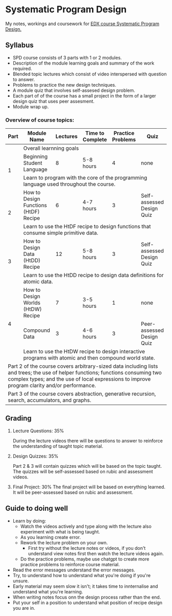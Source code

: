 # Systematic Program Design
My notes, workings and coursework for [EDX course Systematic Program Design.](https://learning.edx.org/course/course-v1:UBCx+SPD1x+2T2015/home)

## Syllabus
- SPD course consists of 3 parts with 1 or 2 modules.
- Description of the module learning goals and summary of the work required.
- Blended topic lectures which consist of video interspersed with question to answer.
- Problems to practice the new design techniques.
- A module quiz that involves self-assesed design problem.
- Each part of of the course has a small project in the form of a larger design quiz that uses peer assesment.
- Module wrap up.

### Overview of course topics:
<table style="undefined;table-layout: fixed"><colgroup>
<col>
<col>
<col>
<col>
<col>
<col>
</colgroup>
<thead>
  <tr>
    <th>Part</th>
    <th>Module Name</th>
    <th>Lectures</th>
    <th>Time to Complete</th>
    <th>Practice Problems</th>
    <th>Quiz</th>
  </tr></thead>
<tbody>
  <tr>
    <td></td>
    <td colspan="5">Overall learnning goals</td>
  </tr>
  <tr>
    <td rowspan="2">1</td>
    <td>Beginning Student Language</td>
    <td>8</td>
    <td>5-8 hours</td>
    <td>4</td>
    <td>none</td>
  </tr>
  <tr>
    <td colspan="5">Learn to program with the core of the programming language used throughout the course.</td>
  </tr>
  <tr>
    <td rowspan="2">2</td>
    <td>How to Design Functions (HtDF) Recipe</td>
    <td>6</td>
    <td>4-7 hours</td>
    <td>3</td>
    <td>Self-assessed Design Quiz</td>
  </tr>
  <tr>
    <td colspan="5">Learn to use the HtDF recipe to design functions that consume simple primitive data.</td>
  </tr>
  <tr>
    <td rowspan="2">3</td>
    <td>How to Design Data (HtDD) Recipe</td>
    <td>12</td>
    <td>5-8 hours</td>
    <td>3</td>
    <td>Self-assessed Design Quiz</td>
  </tr>
  <tr>
    <td colspan="5">Learn to use the HtDD recipe to design data definitions for atomic data.</td>
  </tr>
  <tr>
    <td rowspan="3">4</td>
    <td>How to Design Worlds (HtDW) Recipe</td>
    <td>7</td>
    <td>3-5 hours</td>
    <td>1</td>
    <td>none</td>
  </tr>
  <tr>
    <td>Compound Data</td>
    <td>3</td>
    <td>4-6 hours</td>
    <td>3</td>
    <td>Peer-assessed Design Quiz</td>
  </tr>
  <tr>
    <td colspan="5">Learn to use the HtDW recipe to design interactive programs with atomic and then compound world state.</td>
  </tr>
  <tr>
    <td colspan="6">Part 2 of the course covers arbitrary-sized data including lists and trees; the use of helper functions; functions consuming two complex types; and the use of local expressions to improve program clarity and/or performance.</td>
  </tr>
  <tr>
    <td colspan="6">Part 3 of the course covers abstraction, generative recursion, search, accumulators, and graphs.</td>
  </tr>
</tbody></table>

## Grading
1. Lecture Questions: 35%

    During the lecture videos there will be questions to answer to reinforce the understanding of taught topic material. 
2. Design Quizzes: 35%

    Part 2 & 3 will contain quizzes which will be based on the topic taught. The quizzes will be self-assessed based on rubic and assessment videos. 
3. Final Project: 30%
    The final project will be based on everything learned. It will be peer-assessed based on rubic and assessment. 

## Guide to doing well
- Learn by doing: 
  - Watch the videos actively and type along with the lecture also experiment with what is being taught.
  - As you learning create error. 
  - Rework the lecture problem on your own. 
    - First try without the lecture notes or videos, if you don't understand view notes first then watch the lecture videos again.
  - Do the practice problems, maybe use chatgpt to create more practice problems to reinforce course material.
- Read the error messages understand the error messages. 
- Try, to understand how to understand what you're doing if you're unsure.
- Early material may seem slow it isn't; it takes time to innternalise and understand what you're learning.
- When writing notes focus onn the design process rather than the end.
- Put your self in a position to understand what position of recipe design you are in.